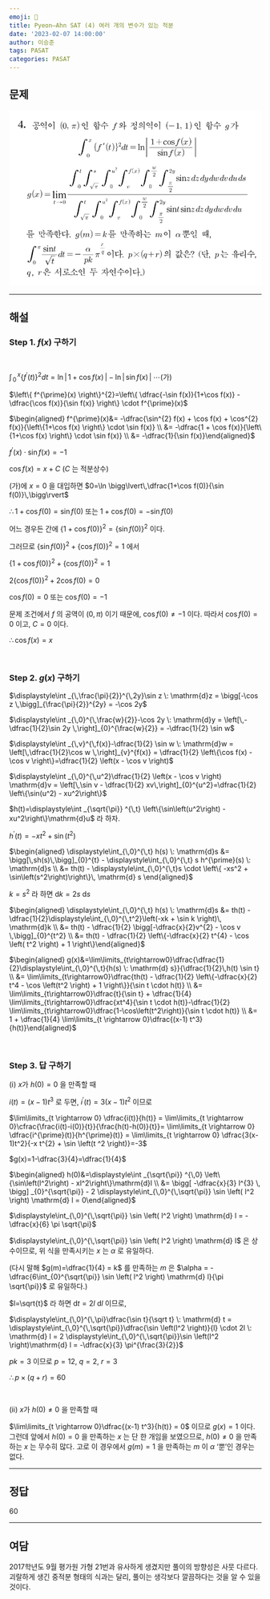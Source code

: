 ```yaml
---
emoji: 📝
title: Pyeon–Ahn SAT (4) 여러 개의 변수가 있는 적분
date: '2023-02-07 14:00:00'
author: 이승준
tags: PASAT
categories: PASAT
---
```


## 문제
![Q4.svg](Q4.svg)

- - -

## 해설
### Step 1. $f(x)$ 구하기
<br>

$\displaystyle\int_{\,0}^{\,x} \left\{ f^{\prime}(t) \right\}^{2}dt=\ln \big\lvert\, 1+\cos f(x) \,\big\rvert-\ln \big\lvert\, \sin f(x) \,\big\rvert \;\cdots \textrm{(가)}$

$\left\{ f^{\prime}(x) \right\}^{2}=\left\{ \dfrac{-\sin f(x)}{1+\cos f(x)} - \dfrac{\cos f(x)}{\sin f(x)} \right\} \cdot f^{\prime}(x)$

$\begin{aligned} f^{\prime}(x)&= -\dfrac{\sin^{2} f(x) + \cos f(x) + \cos^{2} f(x)}{\left\{1+\cos f(x) \right\} \cdot \sin f(x)} \\ &= -\dfrac{1 + \cos f(x)}{\left\{1+\cos f(x) \right\} \cdot \sin f(x)} \\ &= -\dfrac{1}{\sin f(x)}\end{aligned}$

$f^{\prime}(x) \cdot \sin f(x) = -1$

$\cos f(x) = x + C$ ($C$ 는 적분상수)

(가)에 $x=0$ 을 대입하면 $0=\ln \bigg\lvert\,\dfrac{1+\cos f(0)}{\sin f(0)}\,\bigg\rvert$

$\therefore 1 + \cos f(0) = \sin f(0)$ 또는 $1 + \cos f(0) = -\sin f(0)$

어느 경우든 간에 $\left\{1 + \cos f(0)\right\}^{2}=\left\{\sin f(0) \right\}^{2}$ 이다.

그러므로 $\left\{\sin f(0) \right\}^{2} + \left\{\cos f(0) \right\}^{2} = 1$ 에서

$\left\{1 + \cos f(0) \right\}^{2} + \left\{\cos f(0) \right\}^{2} = 1$

$2 \left\{\cos f(0) \right\}^{2} + 2 \cos f(0) = 0$

$\cos f(0) = 0$ 또는 $\cos f(0) = -1$

문제 조건에서 $f$ 의 공역이 $(0, \pi)$ 이기 때문에, $\cos f(0) \neq -1$ 이다. 따라서 $\cos f(0) = 0$ 이고, $C=0$ 이다.

$\therefore \cos f(x) = x$

<br>

### Step 2. $g(x)$ 구하기

$\displaystyle\int _{\,\frac{\pi}{2}}^{\,2y}\sin z \: \mathrm{d}z = \bigg[-\cos z \,\bigg]_{\frac{\pi}{2}}^{2y} = -\cos 2y$

$\displaystyle\int _{\,0}^{\,\frac{w}{2}}-\cos 2y \: \mathrm{d}y = \left[\,-\dfrac{1}{2}\sin 2y \,\right]_{0}^{\frac{w}{2}} = -\dfrac{1}{2} \sin w$

$\displaystyle\int _{\,v}^{\,f(x)}-\dfrac{1}{2} \sin w \: \mathrm{d}w = \left[\,\dfrac{1}{2}\cos w \,\right]_{v}^{f(x)} = \dfrac{1}{2} \left\{\cos f(x) - \cos v \right\}=\dfrac{1}{2} \left(x - \cos v \right)$

$\displaystyle\int _{\,0}^{\,u^2}\dfrac{1}{2} \left(x - \cos v \right) \mathrm{d}v = \left[\,\sin v - \dfrac{1}{2} xv\,\right]_{0}^{u^2}=\dfrac{1}{2} \left\{\sin(u^2) - xu^2\right\}$

$h(t)=\displaystyle\int _{\sqrt{\pi}} ^{\,t} \left\{\sin\left(u^2\right) - xu^2\right\}\mathrm{d}u$ 라 하자.

$h^{\prime}(t)=-x t^{2} + \sin \left(t ^2 \right)$

$\begin{aligned} \displaystyle\int_{\,0}^{\,t} h(s) \: \mathrm{d}s &= \bigg[\,sh(s)\,\bigg]_{0}^{t} - \displaystyle\int_{\,0}^{\,t} s h^{\prime}(s) \: \mathrm{d}s \\ &= th(t) - \displaystyle\int_{\,0}^{\,t}s \cdot \left\{ -xs^2 + \sin\left(s^2\right)\right\}\, \mathrm{d} s \end{aligned}$

$k=s^2$ 라 하면 $\mathrm{d} k = 2s\: \mathrm{d} s$

$\begin{aligned} \displaystyle\int_{\,0}^{\,t} h(s) \: \mathrm{d}s &= th(t) - \dfrac{1}{2}\displaystyle\int_{\,0}^{\,t^2}\left(-xk + \sin k \right)\, \mathrm{d}k  \\ &= th(t) - \dfrac{1}{2} \bigg[-\dfrac{x}{2}v^{2} - \cos v \,\bigg]_{0}^{t^2} \\ &= th(t) - \dfrac{1}{2} \left\{-\dfrac{x}{2} t^{4} - \cos \left( t^2 \right) + 1 \right\}\end{aligned}$

$\begin{aligned} g(x)&=\lim\limits_{t\rightarrow0}\dfrac{\dfrac{1}{2}\displaystyle\int_{\,0}^{\,t}{h(s) \: \mathrm{d} s}}{\dfrac{1}{2}\,h(t) \sin t} \\ &= \lim\limits_{t\rightarrow0}\dfrac{th(t) - \dfrac{1}{2} \left\{-\dfrac{x}{2} t^4 - \cos \left(t^2 \right) + 1 \right\}}{\sin t \cdot h(t)} \\ &= \lim\limits_{t\rightarrow0}\dfrac{t}{\sin t} + \dfrac{1}{4} \lim\limits_{t\rightarrow0}\dfrac{xt^4}{\sin t \cdot h(t)}-\dfrac{1}{2} \lim\limits_{t\rightarrow0}\dfrac{1-\cos\left(t^2\right)}{\sin t \cdot h(t)} \\ &= 1 + \dfrac{1}{4} \lim\limits_{t \rightarrow 0}\dfrac{(x-1) t^3}{h(t)}\end{aligned}$

<br>

### Step 3. 답 구하기

(ⅰ) $x$가 $h(0) = 0$ 을 만족할 때

$i(t) = (x-1)t^3$ 로 두면, $i^{\prime}(t) = 3(x-1)t^2$ 이므로

$\lim\limits_{t \rightarrow 0} \dfrac{i(t)}{h(t)} = \lim\limits_{t \rightarrow 0}\cfrac{\frac{i(t)-i(0)}{t}}{\frac{h(t)-h(0)}{t}}= \lim\limits_{t \rightarrow 0} \dfrac{i^{\prime}(t)}{h^{\prime}(t)} = \lim\limits_{t \rightarrow 0} \dfrac{3(x-1)t^2}{-x t^{2} + \sin \left(t ^2 \right)}=-3$

$g(x)=1-\dfrac{3}{4}=\dfrac{1}{4}$


$\begin{aligned} h(0)&=\displaystyle\int _{\sqrt{\pi}} ^{\,0} \left\{\sin\left(l^2\right) - xl^2\right\}\mathrm{d}l \\ &= \bigg[ -\dfrac{x}{3} l^{3} \, \bigg] _{0}^{\sqrt{\pi}} - 2 \displaystyle\int_{\,0}^{\,\sqrt{\pi}} \sin \left( l^2 \right) \mathrm{d} l = 0\end{aligned}$

$\displaystyle\int_{\,0}^{\,\sqrt{\pi}} \sin \left( l^2 \right) \mathrm{d} l = - \dfrac{x}{6} \pi \sqrt{\pi}$

$\displaystyle\int_{\,0}^{\,\sqrt{\pi}} \sin \left( l^2 \right) \mathrm{d} l$ 은 상수이므로, 위 식을 만족시키는 $x$ 는 $\alpha$ 로 유일하다.

(다시 말해 $g(m)=\dfrac{1}{4} = k$ 를 만족하는 $m$ 은 $\alpha = -\dfrac{6\int_{0}^{\sqrt{\pi}} \sin \left( l^2 \right) \mathrm{d} l}{\pi \sqrt{\pi}}$ 로 유일하다.)


$l=\sqrt{t}$ 라 하면 $\mathrm{d} t = 2l \: \mathrm{d} l$ 이므로,

$\displaystyle\int_{\,0}^{\,\pi}\dfrac{\sin t}{\sqrt t} \: \mathrm{d} t = \displaystyle\int_{\,0}^{\,\sqrt{\pi}}\dfrac{\sin \left(l^2 \right)}{l} \cdot 2l \: \mathrm{d} l = 2 \displaystyle\int_{\,0}^{\,\sqrt{\pi}}\sin \left(l^2 \right)\mathrm{d} l = -\dfrac{x}{3} \pi^{\frac{3}{2}}$

$pk=3$ 이므로 $p=12$, $q=2$, $r=3$

$\therefore p \times (q + r) = 60$

<br>

(ⅱ) $x$가 $h(0) \neq 0$ 을 만족할 때

$\lim\limits_{t \rightarrow 0}\dfrac{(x-1) t^3}{h(t)} = 0$ 이므로 $g(x)=1$ 이다. 그런데 앞에서 $h(0) = 0$ 을 만족하는 $x$ 는 단 한 개임을 보였으므로, $h(0) \neq 0$ 을 만족하는 $x$ 는 무수히 많다. 고로 이 경우에서 $g(m)=1$ 을 만족하는 $m$ 이 $\alpha$ ‘뿐’인 경우는 없다.




- - -

## 정답
60
- - -

## 여담
2017학년도 9월 평가원 가형 21번과 유사하게 생겼지만 풀이의 방향성은 사뭇 다르다. 괴랄하게 생긴 중적분 형태의 식과는 달리, 풀이는 생각보다 깔끔하다는 것을 알 수 있을 것이다.


```toc
```
